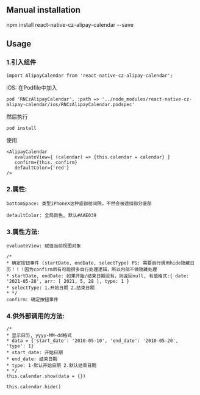 
## Manual installation

npm install react-native-cz-alipay-calendar --save

	

## Usage
###  1.引入组件
```
import AlipayCalendar from 'react-native-cz-alipay-calendar';
```

iOS: 在Podfile中加入
```
pod 'RNCzAlipayCalendar', :path => '../node_modules/react-native-cz-alipay-calendar/ios/RNCzAlipayCalendar.podspec'
```
然后执行
```
pod install
```
使用
```
<AlipayCalendar
   evaluateView={ (calendar) => {this.calendar = calendar} }
   confirm={this._confirm}
   defaultColor={'red'}
/>
```

###  2.属性:
```
bottomSpace: 类型iPhoneX这种底部给间隙，不然会被遮挡部分底部
```
```
defaultColor: 全局颜色, 默认#AAE039
```
###  3.属性方法:
```
evaluateView: 赋值当前视图对象
```
```
/*
* 确定按钮事件 (startDate, endDate, selectType) PS: 需要自行调用hide隐藏日历！！！因为confirm后有可能很多自行处理逻辑，所以内部不做隐藏处理
* startDate, endDate: 如果开始/结束日期没有，则返回null, 有值格式:{ date: '2021-05-28', arr: [ 2021, 5, 28 ], type: 1 }
* selectType: 1.开始日期 2.结束日期
* */
confirm: 确定按钮事件
```
###  4.供外部调用的方法:
```
/*
* 显示日历, yyyy-MM-dd格式
* data = {'start_date': '2010-05-10', 'end_date': '2010-05-20', 'type': 1}
* start_date: 开始日期
* end_date: 结束日期
* type: 1-默认开始日期 2.默认结束日期
* */
this.calendar.show(data = {})
```
```
this.calendar.hide()
```

